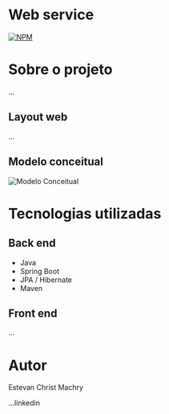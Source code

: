 # Web service 
[![NPM](https://img.shields.io/npm/l/react)](https://github.com/rodapunk/web_service/blob/main/LICENSE) 

# Sobre o projeto
...

## Layout web
...

## Modelo conceitual
![Modelo Conceitual](link)

# Tecnologias utilizadas
## Back end
- Java
- Spring Boot
- JPA / Hibernate
- Maven

## Front end
...

# Autor
Estevan Christ Machry

...linkedin

